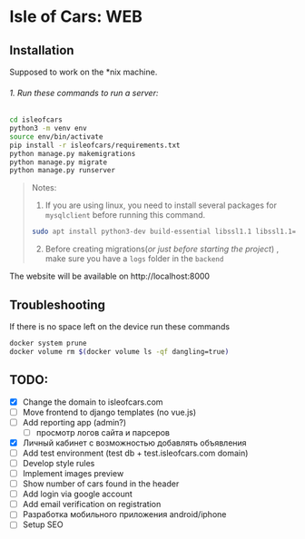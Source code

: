 # Isle of Cars: WEB

## Installation

Supposed to work on the *nix machine.


###### 1. Run these commands to run a server:

```bash
cd isleofcars
python3 -m venv env
source env/bin/activate
pip install -r isleofcars/requirements.txt
python manage.py makemigrations
python manage.py migrate
python manage.py runserver
```

> Notes:
> 1. If you are using linux, you need to install several packages for `mysqlclient` before running this command.
> ```bash
> sudo apt install python3-dev build-essential libssl1.1 libssl1.1=1.1.1f-1ubuntu2 libssl-dev libmysqlclient-dev
> ```
> 2. Before creating migrations(_or just before starting the project_) , make sure you have a `logs` folder in the `backend`

The website will be available on http://localhost:8000

## Troubleshooting

If there is no space left on the device run these commands
```bash
docker system prune
docker volume rm $(docker volume ls -qf dangling=true)
```

## TODO:

- [x] Change the domain to isleofcars.com
- [ ] Move frontend to django templates (no vue.js)
- [ ] Add reporting app (admin?)
  - [ ] просмотр логов сайта и парсеров
- [x] Личный кабинет с возможностью добавлять объявления
- [ ] Add test environment (test db + test.isleofcars.com domain)
- [ ] Develop style rules
- [ ] Implement images preview
- [ ] Show number of cars found in the header
- [ ] Add login via google account
- [ ] Add email verification on registration
- [ ] Разработка мобильного приложения android/iphone
- [ ] Setup SEO
